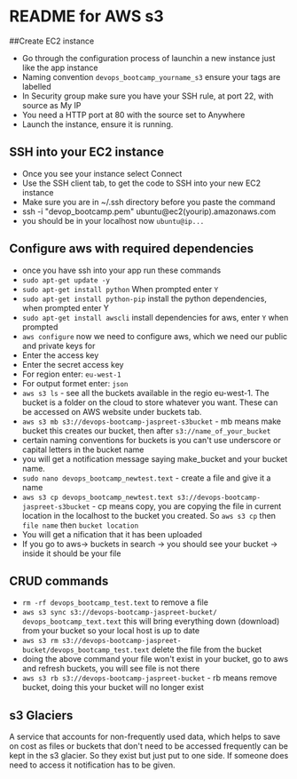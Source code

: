 # README for AWS s3

##Create EC2 instance
- Go through the configuration process of launchin a new instance just like the app instance
- Naming convention `devops_bootcamp_yourname_s3` ensure your tags are labelled
- In Security group make sure you have your SSH rule, at port 22, with source as My IP
- You need a HTTP port at 80 with the source set to Anywhere
- Launch the instance, ensure it is running.


## SSH into your EC2 instance
- Once you see your instance select Connect
- Use the SSH client tab, to get the code to SSH into your new EC2 instance
- Make sure you are in ~/.ssh directory before you paste the command
- ssh -i "devop_bootcamp.pem" ubuntu@ec2(yourip).amazonaws.com
- you should be in your localhost now `ubuntu@ip...`

## Configure aws with required dependencies
- once you have ssh into your app run these commands
- `sudo apt-get update -y`
- `sudo apt-get install python` When prompted enter `Y`
- `sudo apt-get install python-pip` install the python dependencies, when prompted enter Y
- `sudo apt-get install awscli` install dependencies for aws, enter `Y` when prompted
- `aws configure` now we need to configure aws, which we need our public and private keys for
- Enter the access key
- Enter the secret access key
- For region enter: `eu-west-1`
- For output formet enter: `json`
- `aws s3 ls` - see all the buckets available in the regio eu-west-1. The bucket is a folder on the cloud to store whatever you want. These can be accessed on AWS website under buckets tab.
- `aws s3 mb s3://devops-bootcamp-jaspreet-s3bucket` - mb means make bucket this creates our bucket, then after `s3://name_of_your_bucket`
- certain naming conventions for buckets is you can't use underscore or capital letters in the bucket name
- you will get a notification message saying make_bucket and your bucket name.
- `sudo nano devops_bootcamp_newtest.text` - create a file and give it a name
- `aws s3 cp devops_bootcamp_newtest.text s3://devops-bootcamp-jaspreet-s3bucket` - cp means copy, you are copying the file in current location in the localhost to the bucket you created. So `aws s3 cp` then `file name` then `bucket location`
- You will get a nification that it has been uploaded
- If you go to aws-> buckets in search -> you should see your bucket -> inside it should be your file

## CRUD commands
- `rm -rf devops_bootcamp_test.text` to remove a file
- `aws s3 sync s3://devops-bootcamp-jaspreet-bucket/ devops_bootcamp_text.text` this will bring everything down (download) from your bucket so your local host is up to date
- `aws s3 rm s3://devops-bootcamp-jaspreet-bucket/devops_bootcamp_test.text` delete the file from the bucket
- doing the above command your file won't exist in your bucket, go to aws and refresh buckets, you will see file is not there
- `aws s3 rb s3://devops-bootcamp-jaspreet-bucket` - rb means remove bucket, doing this your bucket will no longer exist

## s3 Glaciers
A service that accounts for non-frequently used data, which helps to save on cost as files or buckets that don't need to be accessed frequently can be kept in the s3 glacier. So they exist but just put to one side. If someone does need to access it notification has to be given.

